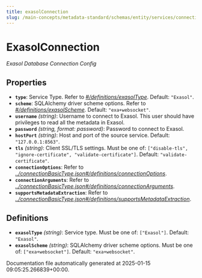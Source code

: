 ```yaml
---
title: exasolConnection
slug: /main-concepts/metadata-standard/schemas/entity/services/connections/database/exasolconnection
---
```


# ExasolConnection

*Exasol Database Connection Config*

## Properties

- **`type`**: Service Type. Refer to *[#/definitions/exasolType](#definitions/exasolType)*. Default: `"Exasol"`.
- **`scheme`**: SQLAlchemy driver scheme options. Refer to *[#/definitions/exasolScheme](#definitions/exasolScheme)*. Default: `"exa+websocket"`.
- **`username`** *(string)*: Username to connect to Exasol. This user should have privileges to read all the metadata in Exasol.
- **`password`** *(string, format: password)*: Password to connect to Exasol.
- **`hostPort`** *(string)*: Host and port of the source service. Default: `"127.0.0.1:8563"`.
- **`tls`** *(string)*: Client SSL/TLS settings. Must be one of: `["disable-tls", "ignore-certificate", "validate-certificate"]`. Default: `"validate-certificate"`.
- **`connectionOptions`**: Refer to *[../connectionBasicType.json#/definitions/connectionOptions](#/connectionBasicType.json#/definitions/connectionOptions)*.
- **`connectionArguments`**: Refer to *[../connectionBasicType.json#/definitions/connectionArguments](#/connectionBasicType.json#/definitions/connectionArguments)*.
- **`supportsMetadataExtraction`**: Refer to *[../connectionBasicType.json#/definitions/supportsMetadataExtraction](#/connectionBasicType.json#/definitions/supportsMetadataExtraction)*.
## Definitions

- **`exasolType`** *(string)*: Service type. Must be one of: `["Exasol"]`. Default: `"Exasol"`.
- **`exasolScheme`** *(string)*: SQLAlchemy driver scheme options. Must be one of: `["exa+websocket"]`. Default: `"exa+websocket"`.


Documentation file automatically generated at 2025-01-15 09:05:25.266839+00:00.
